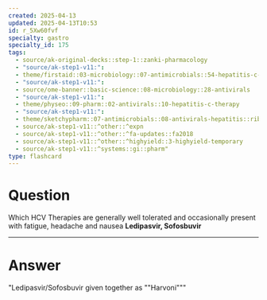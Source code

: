 ```yaml
---
created: 2025-04-13
updated: 2025-04-13T10:53
id: r_5Xw60fvf
specialty: gastro
specialty_id: 175
tags:
  - source/ak-original-decks::step-1::zanki-pharmacology
  - "source/ak-step1-v11:": 
  - theme/firstaid::03-microbiology::07-antimicrobials::54-hepatitis-c-therapy
  - "source/ak-step1-v11:": 
  - source/ome-banner::basic-science::08-microbiology::28-antivirals
  - "source/ak-step1-v11:": 
  - theme/physeo::09-pharm::02-antivirals::10-hepatitis-c-therapy
  - "source/ak-step1-v11:": 
  - theme/sketchypharm::07-antimicrobials::08-antivirals-hepatitis::ribavirin,sofosbuvir,simeprevir
  - source/ak-step1-v11::^other::^expn
  - source/ak-step1-v11::^other::^fa-updates::fa2018
  - source/ak-step1-v11::^other::^highyield::3-highyield-temporary
  - source/ak-step1-v11::^systems::gi::pharm"
type: flashcard
---
```


# Question
Which HCV Therapies are generally well tolerated and occasionally present with fatigue, headache and nausea    **Ledipasvir, Sofosbuvir**

---

# Answer
"Ledipasvir/Sofosbuvir given together as ""Harvoni"""